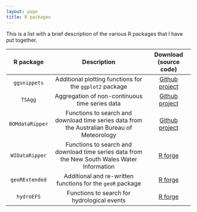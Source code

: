 ```yaml
---
layout: page
title: R packages
---
```


This is a list with a brief description of the various R packages that I have put together.


| R package | Description | Download (source code) |
| :--------: | :----------: | :----------------------:|
| `ggsnippets` | Additional plotting functions for the `ggplot2` package | [Github project](https://github.com/johnDorian/ggsnippets)  |
| `TSAgg` | Aggregation of non-continuous time series data | [Github project](https://github.com/johnDorian/TSAgg)  |
| `BOMdataRipper` | Functions to search and download time series data from the Australian Bureau of Meteorology  | [Github project](https://github.com/johnDorian/BOMdataRipper)  |
| `WIDataRipper` | Functions to search and download time series data from the New South Wales Water Information    | [R forge](https://r-forge.r-project.org/R/?group_id=1205)  |
| `geoRExtended` | Additional and re-written functions for the `geoR` package   | [R forge](https://r-forge.r-project.org/R/?group_id=1205)  |
| `hydroEFS` | Functions to search for hydrological events | [R forge](https://r-forge.r-project.org/R/?group_id=1205)  |








